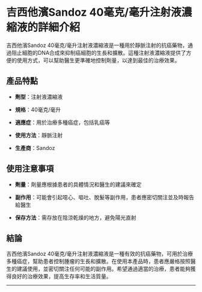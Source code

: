 # 吉西他濱Sandoz 40毫克/毫升注射液濃縮液的詳細介紹
吉西他濱Sandoz 40毫克/毫升注射液濃縮液是一種用於靜脈注射的抗癌藥物，通過阻止細胞的DNA合成來抑制癌細胞的生長和擴散。這種注射液濃縮液提供了方便的使用方式，可以幫助醫生更準確地控制劑量，以達到最佳的治療效果。
## 產品特點
- **劑型**：注射液濃縮液
- **規格**：40毫克/毫升
- **適應症**：用於治療多種癌症，包括乳癌等
- **使用方法**：靜脈注射
- **生產商**：Sandoz
## 使用注意事項
- **劑量**：劑量應根據患者的具體情況和醫生的建議來確定
- **副作用**：可能會引起噁心、嘔吐、脫髮等副作用，患者應密切關注並及時報告給醫生
- **保存方法**：需存放在陰涼乾燥的地方，避免陽光直射
## 結論
吉西他濱Sandoz 40毫克/毫升注射液濃縮液是一種有效的抗癌藥物，可用於治療多種癌症，幫助患者控制腫瘤的生長和擴散。在使用本產品時，患者應嚴格按照醫生的建議使用，並密切關注任何可能的副作用。希望通過適當的治療，患者能夠獲得良好的治療效果，提高生存率和生活質量。
---